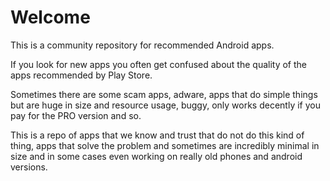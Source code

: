 # Welcome

This is a community repository for recommended Android apps.

If you look for new apps you often get confused about the quality of the apps recommended by Play Store.

Sometimes there are some scam apps, adware, apps that do simple things but are huge in size and resource usage,
buggy, only works decently if you pay for the PRO version and so.

This is a repo of apps that we know and trust that do not do this kind of thing, apps that solve the problem
and sometimes are incredibly minimal in size and in some cases even working on really old phones and android versions.

